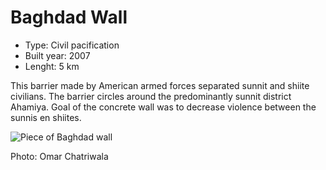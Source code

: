 <!--
West Longitude: 44.3500
North Latitude: 33.3910
East Longitude: 44.3870
South Latitude: 33.3590
-->

# Baghdad Wall

* Type: Civil pacification
* Built year: 2007
* Lenght: 5 km

This barrier made by American armed forces separated sunnit and shiite civilians. The barrier circles around the predominantly sunnit district Ahamiya. Goal of the concrete wall was to decrease violence between the sunnis en shiites.

![Piece of Baghdad wall](http://c1.staticflickr.com/5/4032/4442751351_6dbdb550c6_b.jpg)

Photo: Omar Chatriwala
